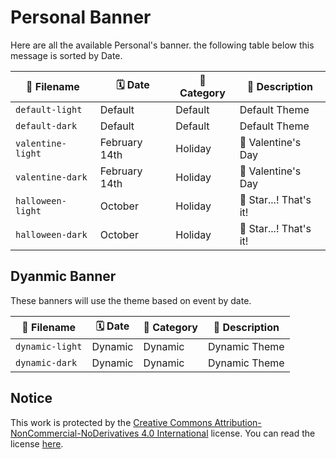 # Personal Banner
Here are all the available Personal's banner. the following table below this message is sorted by Date.

| 📃 Filename       | 🗓️ Date       | 📔 Category | 📜 Description     |
| ----------------- | ------------- | ----------- | ------------------ |
| `default-light`   | Default       | Default     | Default Theme      |
| `default-dark`    | Default       | Default     | Default Theme      |
| `valentine-light` | February 14th | Holiday     | 💖 Valentine's Day |
| `valentine-dark`  | February 14th | Holiday     | 💖 Valentine's Day |
| `halloween-light` | October       | Holiday     | 👻 Star...! That's it! |
| `halloween-dark` | October       | Holiday     | 👻 Star...! That's it! |

## Dyanmic Banner
These banners will use the theme based on event by date.

| 📃 Filename             | 🗓️ Date | 📔 Category | 📜 Description                     |
| ----------------------- | ------- | ----------- | ---------------------------------- |
| `dynamic-light`         | Dynamic | Dynamic     | Dynamic Theme                      |
| `dynamic-dark`          | Dynamic | Dynamic     | Dynamic Theme                      |

## Notice
This work is protected by the [Creative Commons Attribution-NonCommercial-NoDerivatives 4.0 International](https://creativecommons.org/licenses/by-nc-nd/4.0/) license. You can read the license [here](LICENSE.md).

